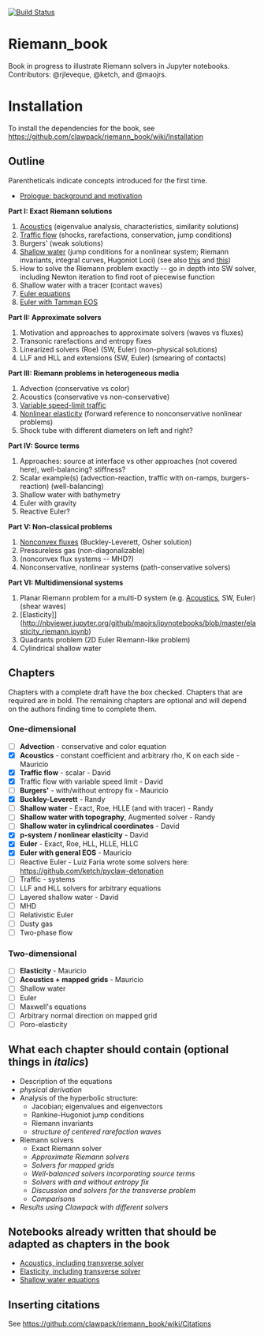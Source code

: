 [![Build Status](https://travis-ci.org/clawpack/riemann_book.svg?branch=master)](https://travis-ci.org/clawpack/riemann_book)

# Riemann_book
Book in progress to illustrate Riemann solvers in Jupyter notebooks.
Contributors: @rjleveque, @ketch, and @maojrs.

# Installation
To install the dependencies for the book, see https://github.com/clawpack/riemann_book/wiki/Installation

## Outline
Parentheticals indicate concepts introduced for the first time.

- [Prologue: background and motivation](https://github.com/clawpack/riemann_book/wiki/Introductory-notebook-outline)

**Part I: Exact Riemann solutions**
1. [Acoustics](https://github.com/clawpack/riemann_book/blob/master/Acoustics.ipynb) (eigenvalue analysis, characteristics, similarity solutions)
2. [Traffic flow](https://github.com/clawpack/riemann_book/blob/master/Traffic_flow.ipynb) (shocks, rarefactions, conservation, jump conditions)
3. Burgers' (weak solutions)
4. [Shallow water](https://github.com/clawpack/riemann_book/blob/master/Shallow_tracer.ipynb) (jump conditions for a nonlinear system; Riemann invariants, integral curves, Hugoniot Loci) (see also [this](http://nbviewer.jupyter.org/url/faculty.washington.edu/rjl/notebooks/shallow/SW_riemann_tester.ipynb) and [this](http://nbviewer.jupyter.org/gist/rjleveque/8994740))
5. How to solve the Riemann problem exactly -- go in depth into SW solver, including Newton iteration to find root of piecewise function
5. Shallow water with a tracer (contact waves)
5. [Euler equations](https://github.com/clawpack/riemann_book/blob/master/Euler_equations.ipynb)
7. [Euler with Tamman EOS](https://github.com/clawpack/riemann_book/blob/master/Euler_equations_TammannEOS.ipynb)

**Part II: Approximate solvers**
1. Motivation and approaches to approximate solvers (waves vs fluxes)
1. Transonic rarefactions and entropy fixes
2. Linearized solvers (Roe) (SW, Euler) (non-physical solutions)
3. LLF and HLL and extensions (SW, Euler) (smearing of contacts)

**Part III: Riemann problems in heterogeneous media**
1. Advection (conservative vs color)
1. Acoustics (conservative vs non-conservative)
2. [Variable speed-limit traffic](https://github.com/clawpack/riemann_book/blob/master/Traffic_variable_speed.ipynb)
3. [Nonlinear elasticity](https://github.com/clawpack/riemann_book/blob/master/Nonlinear_elasticity.ipynb) (forward reference to nonconservative nonlinear problems)
4. Shock tube with different diameters on left and right?

**Part IV: Source terms**
1. Approaches: source at interface vs other approaches (not covered here), well-balancing? stiffness?
1. Scalar example(s) (advection-reaction, traffic with on-ramps, burgers-reaction) (well-balancing)
1. Shallow water with bathymetry
2. Euler with gravity
3. Reactive Euler?

**Part V: Non-classical problems**
1. [Nonconvex fluxes](https://github.com/clawpack/riemann_book/blob/master/Nonconvex_Scalar_Osher_Solution.ipynb) (Buckley-Leverett, Osher solution)
2. Pressureless gas (non-diagonalizable)
3. (nonconvex flux systems -- MHD?)
4. Nonconservative, nonlinear systems (path-conservative solvers)

**Part VI: Multidimensional systems**
1. Planar Riemann problem for a multi-D system (e.g. [Acoustics](http://nbviewer.jupyter.org/github/maojrs/ipynotebooks/blob/master/acoustics_riemann.ipynb), SW, Euler) (shear waves)
2. [Elasticity]](http://nbviewer.jupyter.org/github/maojrs/ipynotebooks/blob/master/elasticity_riemann.ipynb)
3. Quadrants problem (2D Euler Riemann-like problem)
3. Cylindrical shallow water



## Chapters
Chapters with a complete draft have the box checked.  Chapters that are required are in bold.  The remaining chapters are optional and will depend on the authors finding time to complete them.

### One-dimensional

- [ ] **Advection** - conservative and color equation
- [x] **Acoustics** - constant coefficient and arbitrary rho, K on each side - Mauricio
- [x] **Traffic flow** - scalar - David
- [x] Traffic flow with variable speed limit - David
- [ ] **Burgers'** - with/without entropy fix - Mauricio
- [x] **Buckley-Leverett** - Randy
- [ ] **Shallow water** - Exact, Roe, HLLE  (and with tracer) - Randy
- [ ] **Shallow water with topography**, Augmented solver - Randy
- [ ] **Shallow water in cylindrical coordinates** - David
- [x] **p-system / nonlinear elasticity** - David
- [x] **Euler** - Exact, Roe, HLL, HLLE, HLLC 
- [x] **Euler with general EOS** - Mauricio
- [ ] Reactive Euler - Luiz Faria wrote some solvers here: https://github.com/ketch/pyclaw-detonation
- [ ] Traffic - systems
- [ ] LLF and HLL solvers for arbitrary equations
- [ ] Layered shallow water - David
- [ ] MHD
- [ ] Relativistic Euler
- [ ] Dusty gas
- [ ] Two-phase flow

### Two-dimensional

- [ ] **Elasticity** - Mauricio
- [ ] **Acoustics + mapped grids** - Mauricio
- [ ] Shallow water
- [ ] Euler
- [ ] Maxwell's equations
- [ ] Arbitrary normal direction on mapped grid
- [ ] Poro-elasticity

## What each chapter should contain (optional things in *italics*)
- Description of the equations 
- *physical derivation*
- Analysis of the hyperbolic structure: 
	- Jacobian; eigenvalues and eigenvectors
	- Rankine-Hugoniot jump conditions
	- Riemann invariants
	- *structure of centered rarefaction waves*
- Riemann solvers
	- Exact Riemann solver
	- *Approximate Riemann solvers*
	- *Solvers for mapped grids*
	- *Well-balanced solvers incorporating source terms*
	- *Solvers with and without entropy fix*
	- *Discussion and solvers for the transverse problem*
	- *Comparisons*
- *Results using Clawpack with different solvers*

## Notebooks already written that should be adapted as chapters in the book
- [Acoustics, including transverse solver](http://nbviewer.ipython.org/github/maojrs/ipynotebooks/blob/master/acoustics_riemann.ipynb)
- [Elasticity, including transverse solver](http://nbviewer.ipython.org/github/maojrs/ipynotebooks/blob/master/elasticity_riemann.ipynb)
- [Shallow water equations](http://nbviewer.ipython.org/url/faculty.washington.edu/rjl/notebooks/shallow/SW_riemann_tester.ipynb)


## Inserting citations
See https://github.com/clawpack/riemann_book/wiki/Citations
